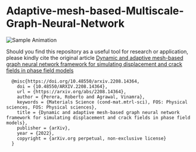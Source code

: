 # Adaptive-mesh-based-Multiscale-Graph-Neural-Network


![Sample Animation](Supplementary_Figure_3.gif "Phase-field VS. ADAPT-GNN")

Should you find this repository as a useful tool for research or application, please kindly cite the original article [Dynamic and adaptive mesh-based graph neural network framework for simulating displacement and crack fields in phase field models](https://arxiv.org/abs/2208.14364v2)

      @misc{https://doi.org/10.48550/arxiv.2208.14364,
        doi = {10.48550/ARXIV.2208.14364},
        url = {https://arxiv.org/abs/2208.14364},
        author = {Perera, Roberto and Agrawal, Vinamra},
        keywords = {Materials Science (cond-mat.mtrl-sci), FOS: Physical sciences, FOS: Physical sciences},
        title = {Dynamic and adaptive mesh-based graph neural network framework for simulating displacement and crack fields in phase field models},
        publisher = {arXiv},
        year = {2022},
        copyright = {arXiv.org perpetual, non-exclusive license}
      }



